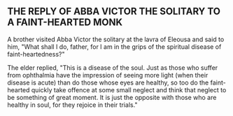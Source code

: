## THE REPLY OF ABBA VICTOR THE SOLITARY TO A FAINT-HEARTED MONK

A brother visited Abba Victor the solitary at the lavra of Eleousa and said to him, "What shall I do, father, for I am in the grips of the spiritual disease of faint-heartedness?" 

The elder replied, "This is a disease of the soul. Just as those who suffer from ophthalmia have the impression of seeing more light (when their disease is acute) than do those whose eyes are healthy, so too do the faint-hearted quickly take offence at some small neglect and think that neglect to be something of great moment. It is just the opposite with those who are healthy in soul, for they rejoice in their trials."
